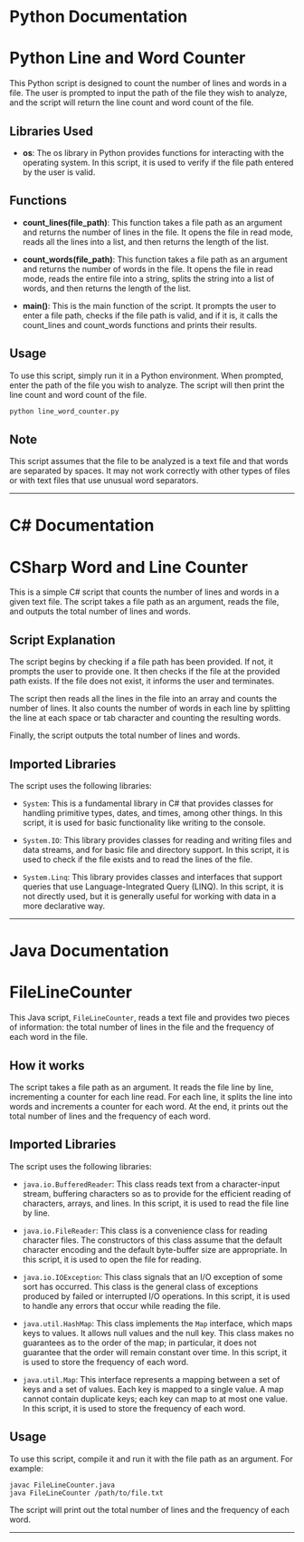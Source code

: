 # Python Documentation

# Python Line and Word Counter

This Python script is designed to count the number of lines and words in a file. The user is prompted to input the path of the file they wish to analyze, and the script will return the line count and word count of the file.

## Libraries Used

- **os**: The os library in Python provides functions for interacting with the operating system. In this script, it is used to verify if the file path entered by the user is valid.

## Functions

- **count_lines(file_path)**: This function takes a file path as an argument and returns the number of lines in the file. It opens the file in read mode, reads all the lines into a list, and then returns the length of the list.

- **count_words(file_path)**: This function takes a file path as an argument and returns the number of words in the file. It opens the file in read mode, reads the entire file into a string, splits the string into a list of words, and then returns the length of the list.

- **main()**: This is the main function of the script. It prompts the user to enter a file path, checks if the file path is valid, and if it is, it calls the count_lines and count_words functions and prints their results.

## Usage

To use this script, simply run it in a Python environment. When prompted, enter the path of the file you wish to analyze. The script will then print the line count and word count of the file.

```bash
python line_word_counter.py
```

## Note

This script assumes that the file to be analyzed is a text file and that words are separated by spaces. It may not work correctly with other types of files or with text files that use unusual word separators.

---

# C# Documentation

# CSharp Word and Line Counter

This is a simple C# script that counts the number of lines and words in a given text file. The script takes a file path as an argument, reads the file, and outputs the total number of lines and words.

## Script Explanation

The script begins by checking if a file path has been provided. If not, it prompts the user to provide one. It then checks if the file at the provided path exists. If the file does not exist, it informs the user and terminates.

The script then reads all the lines in the file into an array and counts the number of lines. It also counts the number of words in each line by splitting the line at each space or tab character and counting the resulting words.

Finally, the script outputs the total number of lines and words.

## Imported Libraries

The script uses the following libraries:

- `System`: This is a fundamental library in C# that provides classes for handling primitive types, dates, and times, among other things. In this script, it is used for basic functionality like writing to the console.

- `System.IO`: This library provides classes for reading and writing files and data streams, and for basic file and directory support. In this script, it is used to check if the file exists and to read the lines of the file.

- `System.Linq`: This library provides classes and interfaces that support queries that use Language-Integrated Query (LINQ). In this script, it is not directly used, but it is generally useful for working with data in a more declarative way.

---

# Java Documentation

# FileLineCounter

This Java script, `FileLineCounter`, reads a text file and provides two pieces of information: the total number of lines in the file and the frequency of each word in the file.

## How it works

The script takes a file path as an argument. It reads the file line by line, incrementing a counter for each line read. For each line, it splits the line into words and increments a counter for each word. At the end, it prints out the total number of lines and the frequency of each word.

## Imported Libraries

The script uses the following libraries:

- `java.io.BufferedReader`: This class reads text from a character-input stream, buffering characters so as to provide for the efficient reading of characters, arrays, and lines. In this script, it is used to read the file line by line.

- `java.io.FileReader`: This class is a convenience class for reading character files. The constructors of this class assume that the default character encoding and the default byte-buffer size are appropriate. In this script, it is used to open the file for reading.

- `java.io.IOException`: This class signals that an I/O exception of some sort has occurred. This class is the general class of exceptions produced by failed or interrupted I/O operations. In this script, it is used to handle any errors that occur while reading the file.

- `java.util.HashMap`: This class implements the `Map` interface, which maps keys to values. It allows null values and the null key. This class makes no guarantees as to the order of the map; in particular, it does not guarantee that the order will remain constant over time. In this script, it is used to store the frequency of each word.

- `java.util.Map`: This interface represents a mapping between a set of keys and a set of values. Each key is mapped to a single value. A map cannot contain duplicate keys; each key can map to at most one value. In this script, it is used to store the frequency of each word.

## Usage

To use this script, compile it and run it with the file path as an argument. For example:

```
javac FileLineCounter.java
java FileLineCounter /path/to/file.txt
```

The script will print out the total number of lines and the frequency of each word.

---
